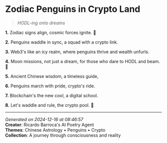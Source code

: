 # Zodiac Penguins in Crypto Land

> *HODL-ing onto dreams*

**1.** Zodiac signs align, cosmic forces ignite. 🐲


**2.** Penguins waddle in sync, a squad with a crypto link.


**3.** Web3's like an icy realm, where penguins thrive and wealth unfurls.


**4.** Moon missions, not just a dream, for those who dare to HODL and beam.🚀


**5.** Ancient Chinese wisdom, a timeless guide,


**6.** Penguins march with pride, crypto's ride.


**7.** Blockchain's the new cool, a digital school.


**8.** Let's waddle and rule, the crypto pool. 🐧



---

*Generated on 2024-12-16 at 08:46:57*  
**Creator**: Ricardo Barroca's AI Poetry Agent  
**Themes**: Chinese Astrology • Penguins • Crypto  
**Collection**: A journey through consciousness and reality